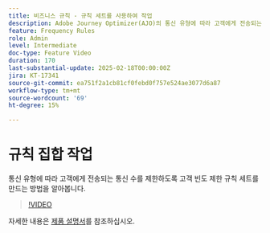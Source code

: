 ```yaml
---
title: 비즈니스 규칙 - 규칙 세트를 사용하여 작업
description: Adobe Journey Optimizer(AJO)의 통신 유형에 따라 고객에게 전송되는 통신 수를 제한하도록 고객 빈도 제한 규칙 세트를 만드는 방법을 알아봅니다.
feature: Frequency Rules
role: Admin
level: Intermediate
doc-type: Feature Video
duration: 170
last-substantial-update: 2025-02-18T00:00:00Z
jira: KT-17341
source-git-commit: ea751f2a1cb81cf0febd0f757e524ae3077d6a87
workflow-type: tm+mt
source-wordcount: '69'
ht-degree: 15%

---
```



# 규칙 집합 작업

통신 유형에 따라 고객에게 전송되는 통신 수를 제한하도록 고객 빈도 제한 규칙 세트를 만드는 방법을 알아봅니다.

>[!VIDEO](https://video.tv.adobe.com/v/3435531/?learn=on&enablevpops)

자세한 내용은 [제품 설명서](https://experienceleague.adobe.com/en/docs/journey-optimizer/using/configuration/rule-sets)를 참조하십시오.

